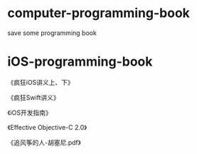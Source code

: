 # computer-programming-book
save some programming book

# iOS-programming-book

《疯狂iOS讲义上、下》  

《疯狂Swift讲义》  

《iOS开发指南》  

《Effective Objective-C 2.0》  

《追风筝的人-胡塞尼.pdf》




